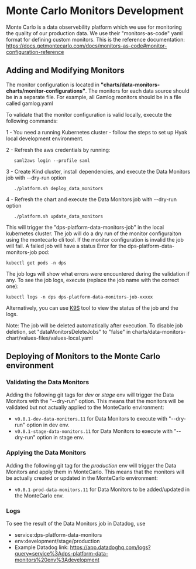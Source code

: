 # Monte Carlo Monitors Development

Monte Carlo is a data observebility platform which we use for monitoring the quality of our production data. We use their "monitors-as-code" yaml format for defining custom monitors. This is the reference documentation:
https://docs.getmontecarlo.com/docs/monitors-as-code#monitor-configuration-reference

## Adding and Modifying Monitors

The monitor configuration is located in **"charts/data-monitors-charts/monitor-configurations"**. The monitors for each data source should be in a separate file. For example, all Gamlog monitors should be in a file called gamlog.yaml

To validate that the monitor configuration is valid locally, execute the following commands:

 1 - You need a running Kubernetes cluster - follow the steps to set up Hyak local development environment.

 2 - Refresh the aws credentials by running:
 ```
    saml2aws login --profile saml
 ```
 3 - Create Kind cluster, install dependencies, and execute the Data Monitors job with --dry-run option
 ```
    ./platform.sh deploy_data_monitors
 ```
 4 - Refresh the chart and execute the Data Monitors job with --dry-run option
 ```
    ./platform.sh update_data_monitors
 ```

This will trigger the "dps-platform-data-monitors-job" in the local kubernetes cluster. The job will do a dry run of the monitor configuraiton using the montecarlo cli tool. If the monitor configuration is invalid the job will fail.
A failed job will have a status Error for the dps-platform-data-monitors-job pod:
```
kubectl get pods -n dps
```
The job logs will show what errors were encountered during the validation if any.
To see the job logs, execute (replace the job name with the correct one):
```
kubectl logs -n dps dps-platform-data-monitors-job-xxxxx
```

Alternatively, you can use [K9S](https://k9scli.io/) tool to view the status of the job and the logs.

Note: The job will be deleted automatically after execution. To disable job deletion, set "dataMonitorsDeleteJobs" to "false" in charts/data-monitors-chart/values-files/values-local.yaml

## Deploying of Monitors to the Monte Carlo environment

### Validating the Data Monitors

Adding the following git tags for *dev* or *stage* env will trigger the Data Monitors with the "--dry-run" option. This means that the monitors will be validated but not actually applied to the MonteCarlo environment:

* `v0.0.1-dev-data-monitors.11` for Data Monitors to execute with "--dry-run" option in dev env.
* `v0.0.1-stage-data-monitors.11` for Data Monitors to execute with "--dry-run" option in stage env.

### Applying the Data Monitors
Adding the following git tag for the
*production* env will trigger the Data Monitors and apply them in MonteCarlo. This means that the monitors will be actually created or updated in the MonteCarlo environment:
* `v0.0.1-prod-data-monitors.11` for Data Monitors to be added/updated in the MonteCarlo env.

### Logs
To see the result of the Data Monitors job in Datadog, use
* service:dps-platform-data-monitors
* env:development/stage/production
* Example Datadog link:
https://app.datadoghq.com/logs?query=service%3Adps-platform-data-monitors%20env%3Adevelopment
